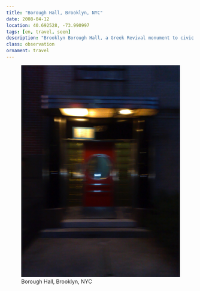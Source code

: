 ```yaml
---
title: "‎⁨Borough Hall⁩, Brooklyn, NYC"
date: 2008-04-12
location: 40.692528, -73.990997
tags: [en, travel, seen]
description: "Brooklyn Borough Hall, a Greek Revival monument to civic architecture. Neoclassical grandeur in downtown Brooklyn's historic government center." 
class: observation
ornament: travel
---
```


<figure>
  <img src="/assets/img/2008-04-12-borough-hall-brooklyn-nyc.jpeg" alt="‎⁨Borough Hall⁩, Brooklyn, NYC">
  <figcaption>‎⁨Borough Hall⁩, Brooklyn, NYC</figcaption>
</figure>
